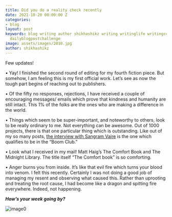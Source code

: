 ```yaml
---
title: Did you do a reality check recently
date: 2021-10-20 00:00:00 Z
categories:
- blog
layout: post
keywords: blog writing author shikhashikz writing writinglife writingcommunity dailyblogpost
  dailyblogpostchallenge
image: assets/images/2010.jpg
author: shikhashikz
---
```


Few updates!

•	Yay! I finished the second round of editing for my fourth fiction piece. But somehow, I am feeling this is my first official work. Let’s see as now the tough part begins of reaching out to publishers.

•	Of the fifty no responses, rejections, I have received a couple of encouraging messages/ emails which prove that kindness and humanity are still intact. This 1% of the folks are the ones who are making a difference in the world.

•	Things which seem to be super-important, and noteworthy to others, look to be really ordinary to me. Not everything can be awesome. Out of 1000 projects, there is that one particular thing which is outstanding. Like out of my so many posts, [the interview with Sangram Vajre](https://shikhashikz.com/ShikhaPakhide-In-Conversation-with-Sangram-Vajre/) is the one which qualifies to be in the “Boom Club."

•	Look what I received in my mail! Matt Haig’s The Comfort Book and The Midnight Library. The title itself “The Comfort book” is so comforting.

•	Anger burns you from inside. It’s like that evil fire which turns your blood into venom. I felt this recently. Certainly I was not doing a good job of managing my resent and observing what caused this. Rather than uprooting and treating the root cause, I had become like a dragon and spitting fire everywhere. Indeed, not happening.

***How’s your week going by?***

![image0](https://user-images.githubusercontent.com/21696121/138055151-a146c813-c4fa-46ad-b356-5c804c41d5d7.jpeg)


